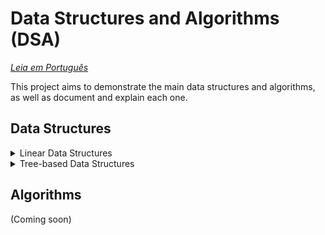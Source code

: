 # Data Structures and Algorithms (DSA)
*[Leia em Português](README.pt-br.md)*

This project aims to demonstrate the main data structures and algorithms, as well as document and explain each one.

## Data Structures

<details>
  <summary>Linear Data Structures</summary>

### Array

An Array is a data structure that stores a collection of elements in contiguous memory locations. Each element can be directly accessed by its index, making access operations very fast. However, insertion and removal of elements can be time-consuming as they may require shifting other elements.

**Characteristics:**
- **Indexing**: Direct access to elements via index.
- **Fixed size**: The size of the array is defined at creation and cannot be changed.
- **Homogeneous type**: All elements in the array are of the same type.

**Main operations and their complexities:**
- **Access**:
  - Best case: O(1) - constant time.
  - Worst case: O(1) - constant time.
- **Insertion**:
  - Best case: O(1) - constant time (insertion at the end if there is space).
  - Worst case: O(n) - linear time (reallocation of elements).
- **Removal**:
  - Best case: O(1) - constant time (removal of the last element).
  - Worst case: O(n) - linear time (shifting of elements).

**Implementation in Go:**
The implementation of the Array data structure in Go can be found in the [`array.go`](src/data_structures/linear/array.go) file.

### Linked List

A Linked List is a linear data structure where each element is a node that contains a value and a reference (or pointer) to the next node in the sequence.

**Characteristics:**
- **Chain of Nodes**: Each node points to the next node.
- **Variable Size**: The list can grow and shrink dynamically.
- **Sequential Access**: Access to elements is sequential, starting from the first node.

**Main Operations and Their Complexities:**
- **Access**:
  - Best case: O(1) - constant time (first element).
  - Worst case: O(n) - linear time (last element).
- **Insertion**:
  - Best case: O(1) - constant time (insertion at the beginning).
  - Worst case: O(n) - linear time (insertion at the end).
- **Removal**:
  - Best case: O(1) - constant time (removal from the beginning).
  - Worst case: O(n) - linear time (removal from the end).

**Implementation in Go:**
The implementation of the Linked List data structure in Go can be found in the file [`linked_list.go`](src/data_structures/linear/linked_list.go).

### Stack

A Stack is a linear data structure that follows the Last In, First Out (LIFO) principle. Elements are added and removed from the same end, called the top of the stack.

**Characteristics:**
- **LIFO**: Last In, First Out ordering.
- **Variable Size**: The stack can grow and shrink dynamically.
- **Top Access**: Access to elements is only at the top of the stack.

**Main Operations and Their Complexities:**
- **Push** (add an element to the top):
  - O(1) - constant time.
- **Pop** (remove an element from the top):
  - O(1) - constant time.
- **Peek** (view the top element without removing it):
  - O(1) - constant time.
- **Size**:
  - O(1) - constant time.
- **IsEmpty**:
  - O(1) - constant time.

**Implementation in Go:**
The implementation of the Stack data structure in Go can be found in the file [`stack.go`](src/data_structures/linear/stack.go).

### Queue

A Queue is a linear data structure that follows the First In, First Out (FIFO) principle. Elements are added at the back (rear) and removed from the front.

**Characteristics:**
- **FIFO**: First In, First Out ordering.
- **Variable Size**: The queue can grow and shrink dynamically.
- **Front and Rear Access**: Elements are added at the rear and removed from the front.

**Main Operations and Their Complexities:**
- **Enqueue** (add an element to the rear):
  - O(1) - constant time.
- **Dequeue** (remove an element from the front):
  - O(1) - constant time.
- **Peek** (view the front element without removing it):
  - O(1) - constant time.
- **Size**:
  - O(1) - constant time.
- **IsEmpty**:
  - O(1) - constant time.

**Implementation in Go:**
The implementation of the Queue data structure in Go can be found in the file [`queue.go`](src/data_structures/linear/queue.go).

### Deque

A Deque (Double-ended Queue) is a linear data structure that allows insertion and removal of elements from both ends, front and back.

**Characteristics:**
- **Double-ended**: Elements can be added or removed from both ends.
- **Variable Size**: The deque can grow and shrink dynamically.
- **Front and Rear Access**: Access to elements is at both the front and rear of the deque.

**Main Operations and Their Complexities:**
- **AddFront**:
  - O(n) - linear time.
- **AddBack**:
  - O(1) - constant time.
- **RemoveFront**:
  - O(1) - constant time.
- **RemoveBack**:
  - O(1) - constant time.
- **Size**:
  - O(1) - constant time.
- **IsEmpty**:
  - O(1) - constant time.

**Implementation in Go:**
The implementation of the Deque data structure in Go can be found in the file [`deque.go`](src/data_structures/linear/deque.go).

</details>

<details>
  <summary>Tree-based Data Structures</summary>

### Tree

A Tree is a hierarchical data structure consisting of nodes, where each node has a value and references to its left and right children.

**Characteristics:**
- **Hierarchical Structure**: Composed of nodes with parent-child relationships.
- **Root Node**: The top node with zero or more child nodes.
- **Subtrees**: Each child node can have its own children, forming subtrees.
- **Binary Trees**: Trees where each node has at most two children (left and right).

**Main operations and their complexities:**
- **Insert**:
  - Average case: O(log n) - logarithmic time.
  - Worst case: O(n) - linear time (unbalanced tree).
- **Search**:
  - Average case: O(log n) - logarithmic time.
  - Worst case: O(n) - linear time (unbalanced tree).
- **Remove**:
  - Average case: O(log n) - logarithmic time.
  - Worst case: O(n) - linear time (unbalanced tree).
- **IsEmpty**:
  - O(1) - constant time.

**Implementation in Go:**
The implementation of the Tree data structure in Go can be found in the file [`tree.go`](src/data_structures/tree-based/tree.go).

</details>

## Algorithms

(Coming soon)
